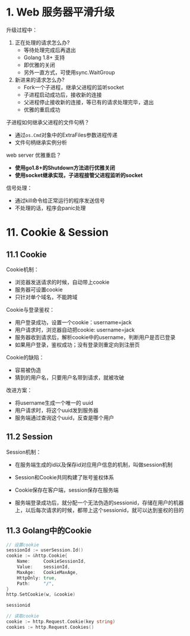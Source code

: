 # 1. Web 服务器平滑升级

升级过程中：

1. 正在处理的请求怎么办?
   - 等待处理完成后再退出
   - Golang 1.8+ 支持
   - 即优雅的关闭
   - 另外一直方式，可使用sync.WaitGroup
2. 新进来的请求怎么办?
   - Fork一个子进程，继承父进程的监听socket
   - 子进程启动成功后，接收新的连接
   - 父进程停止接收新的连接，等已有的请求处理完毕，退出
   - 优雅的重启成功

子进程如何继承父进程的文件句柄？

- 通过`os.Cmd`对象中的ExtraFiles参数进程传递
- 文件句柄继承实例分析

web server 优雅重启？

- **使用go1.8+的Shutdown方法进行优雅关闭**
- **使用socket继承实现，子进程接管父进程监听的socket**

信号处理：

- 通过kill命令给正常运行的程序发送信号
- 不处理的话，程序会panic处理





# 11. Cookie & Session

## 11.1 Cookie

Cookie机制：

- 浏览器发送请求的时候，自动带上cookie
- 服务器可设置cookie
- 只针对单个域名，不能跨域

Cookie与登录鉴权：

- 用户登录成功，设置一个cookie：username=jack
- 用户请求时，浏览器自动把cookie: username=jack
- 服务器收到请求后，解析cookie中的username，判断用户是否已登录
- 如果用户登录，鉴权成功；没有登录则重定向到注册页

Cookie的缺陷：

- 容易被伪造
- 猜到的用户名，只要用户名带到请求，就被攻破

改进方案：

- 将username生成一个唯一的 uuid
- 用户请求时，将这个uuid发到服务器
- 服务端通过查询这个uuid，反查是哪个用户

## 11.2 Session

Session机制：

- 在服务端生成的id以及保存id对应用户信息的机制，叫做session机制
- Session和Cookie共同构建了账号鉴权体系
- Cookie保存在客户端，session保存在服务端

- 服务端登录成功后，就分配一个无法伪造的sessionid，存储在用户的机器上，以后每次请求的时候，都带上这个sessionid，就可以达到鉴权的目的

## 11.3 Golang中的Cookie

```go
// 设置cookie
sessionId := userSession.Id()
cookie := &http.Cookie{
	Name:     CookieSessionId,
	Value:    sessionId,
	MaxAge:   CookieMaxAge,		
    HttpOnly: true,
	Path:     "/",
}
http.SetCookie(w, &cookie)

sessionid

// 读取cookie
cookie := http.Request.Cookie(key string)
cookies := http.Request.Cookies()


```



